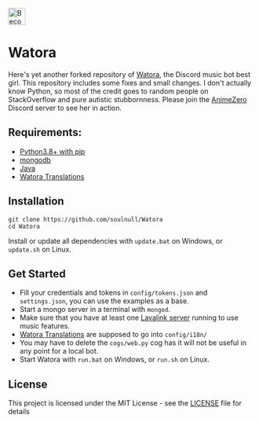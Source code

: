 <a href="https://www.patreon.com/watora"><img alt="Become a Watora's Patron" src="https://c5.patreon.com/external/logo/become_a_patron_button.png" height="35px"></a><br>
# Watora
Here's yet another forked repository of [Watora](https://github.com/Zenrac/Watora), the Discord music bot best girl. This repository includes some fixes and small changes. I don't actually know Python, so most of the credit goes to random people on StackOverflow and pure autistic stubbornness. Please join the [AnimeZero](https://discord.gg/AnimeZero) Discord server to see her in action.

## Requirements: <br>
- [Python3.8+ with pip](https://www.python.org/downloads/)<br>
- [mongodb](https://www.mongodb.com/download-center/community) <br>
- [Java](https://www.java.com/fr/download/) <br>
- [Watora Translations](https://github.com/Zenrac/watora-translations)

## Installation
```
git clone https://github.com/soulnull/Watora
cd Watora
```
Install or update all dependencies with `update.bat` on Windows, or `update.sh` on Linux.<br>

## Get Started
- Fill your credentials and tokens in `config/tokens.json` and `settings.json`, you can use the examples as a base.<br>
- Start a mongo server in a terminal with `mongod`.<br>
- Make sure that you have at least one [Lavalink server](https://github.com/Frederikam/Lavalink) running to use music features.<br>
- [Watora Translations](https://github.com/Zenrac/watora-translations) are supposed to go into `config/i18n/`<br>
- You may have to delete the `cogs/web.py` cog has it will not be useful in any point for a local bot.<br>
- Start Watora with `run.bat` on Windows, or `run.sh` on Linux.<br>

## License

This project is licensed under the MIT License - see the [LICENSE](LICENSE) file for details
